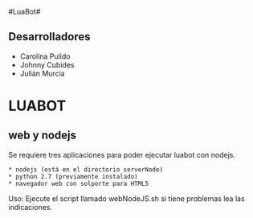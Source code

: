 #LuaBot#

## Desarrolladores ##

* Carolina Pulido
* Johnny Cubides
* Julián Murcia

# LUABOT #

## web y nodejs ##

Se requiere tres aplicaciones para poder ejecutar luabot con 
nodejs.
 
	* nodejs (está en el directorio serverNode)
	* python 2.7 (previamente instalado)
	* navegador web con solporte para HTML5

Uso:
Ejecute el script llamado webNodeJS.sh si tiene problemas lea
las indicaciones.
